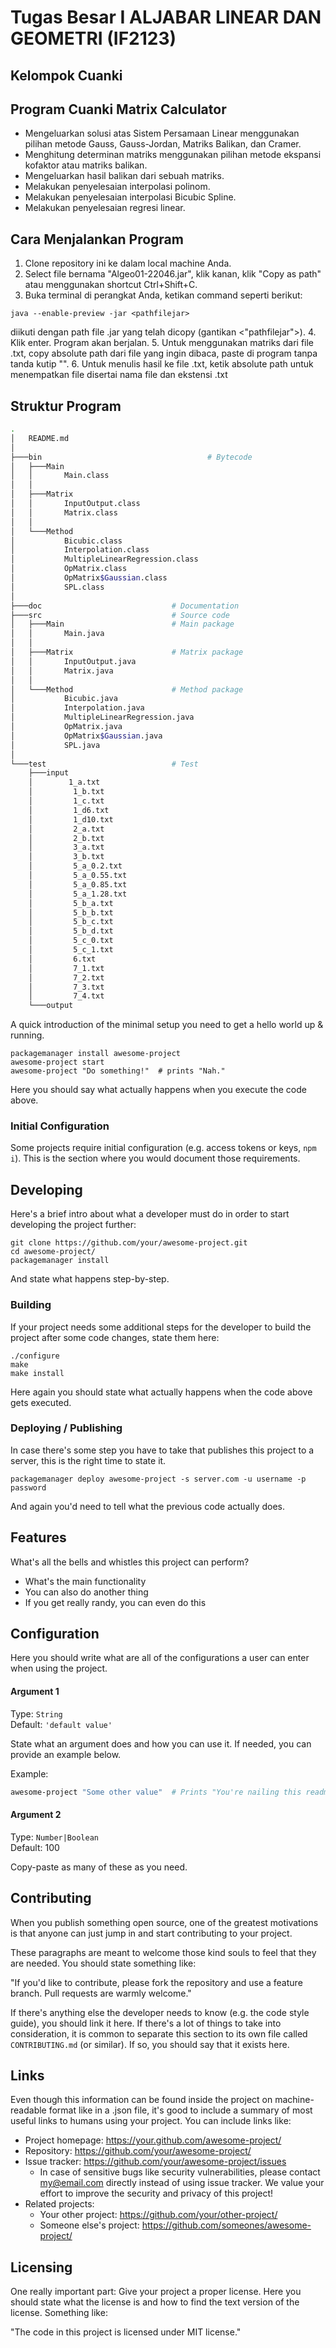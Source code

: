 # Tugas Besar I ALJABAR LINEAR DAN GEOMETRI (IF2123)
## Kelompok Cuanki

## Program Cuanki Matrix Calculator
- Mengeluarkan solusi atas Sistem Persamaan Linear menggunakan pilihan metode Gauss, Gauss-Jordan, Matriks Balikan, dan Cramer.
- Menghitung determinan matriks menggunakan pilihan metode ekspansi kofaktor atau matriks balikan.
- Mengeluarkan hasil balikan dari sebuah matriks.
- Melakukan penyelesaian interpolasi polinom.
- Melakukan penyelesaian interpolasi Bicubic Spline.
- Melakukan penyelesaian regresi linear.


## Cara Menjalankan Program
1. Clone repository ini ke dalam local machine Anda.
2. Select file bernama "Algeo01-22046.jar", klik kanan, klik "Copy as path" atau menggunakan shortcut Ctrl+Shift+C.
3. Buka terminal di perangkat Anda, ketikan command seperti berikut:  
```shell
java --enable-preview -jar <pathfilejar>
```
diikuti dengan path file .jar yang telah dicopy (gantikan <"pathfilejar">).
4. Klik enter. Program akan berjalan.
5. Untuk menggunakan matriks dari file .txt, copy absolute path dari file yang ingin dibaca, paste di program tanpa tanda kutip "".
6. Untuk menulis hasil ke file .txt, ketik absolute path untuk menempatkan file disertai nama file dan ekstensi .txt


## Struktur Program
```bash
.
│   README.md
│
├───bin                                     # Bytecode
│   ├───Main
│   │       Main.class
│   │
│   ├───Matrix
│   │       InputOutput.class
│   │       Matrix.class
│   │
│   └───Method
│           Bicubic.class
│           Interpolation.class
│           MultipleLinearRegression.class
│           OpMatrix.class
│           OpMatrix$Gaussian.class
│           SPL.class
│
├───doc                             # Documentation
├───src                             # Source code
│   ├───Main                        # Main package
│   │       Main.java
│   │
│   ├───Matrix                      # Matrix package   
│   │       InputOutput.java
│   │       Matrix.java
│   │
│   └───Method                      # Method package
│           Bicubic.java
│           Interpolation.java
│           MultipleLinearRegression.java
│           OpMatrix.java
│           OpMatrix$Gaussian.java
│           SPL.java
│
└───test                            # Test
    ├───input
    │        1_a.txt
    │         1_b.txt
    │         1_c.txt
    │         1_d6.txt
    │         1_d10.txt
    │         2_a.txt
    │         2_b.txt
    │         3_a.txt
    │         3_b.txt
    │         5_a_0.2.txt
    │         5_a_0.55.txt
    │         5_a_0.85.txt
    │         5_a_1.28.txt
    │         5_b_a.txt
    │         5_b_b.txt
    │         5_b_c.txt
    │         5_b_d.txt
    │         5_c_0.txt
    │         5_c_1.txt
    │         6.txt
    │         7_1.txt
    │         7_2.txt
    │         7_3.txt
    │         7_4.txt                     
    └───output                     
```






A quick introduction of the minimal setup you need to get a hello world up &
running.

```shell
packagemanager install awesome-project
awesome-project start
awesome-project "Do something!"  # prints "Nah."
```

Here you should say what actually happens when you execute the code above.

### Initial Configuration

Some projects require initial configuration (e.g. access tokens or keys, `npm i`).
This is the section where you would document those requirements.

## Developing

Here's a brief intro about what a developer must do in order to start developing
the project further:

```shell
git clone https://github.com/your/awesome-project.git
cd awesome-project/
packagemanager install
```

And state what happens step-by-step.

### Building

If your project needs some additional steps for the developer to build the
project after some code changes, state them here:

```shell
./configure
make
make install
```

Here again you should state what actually happens when the code above gets
executed.

### Deploying / Publishing

In case there's some step you have to take that publishes this project to a
server, this is the right time to state it.

```shell
packagemanager deploy awesome-project -s server.com -u username -p password
```

And again you'd need to tell what the previous code actually does.

## Features

What's all the bells and whistles this project can perform?
* What's the main functionality
* You can also do another thing
* If you get really randy, you can even do this

## Configuration

Here you should write what are all of the configurations a user can enter when
using the project.

#### Argument 1
Type: `String`  
Default: `'default value'`

State what an argument does and how you can use it. If needed, you can provide
an example below.

Example:
```bash
awesome-project "Some other value"  # Prints "You're nailing this readme!"
```

#### Argument 2
Type: `Number|Boolean`  
Default: 100

Copy-paste as many of these as you need.

## Contributing

When you publish something open source, one of the greatest motivations is that
anyone can just jump in and start contributing to your project.

These paragraphs are meant to welcome those kind souls to feel that they are
needed. You should state something like:

"If you'd like to contribute, please fork the repository and use a feature
branch. Pull requests are warmly welcome."

If there's anything else the developer needs to know (e.g. the code style
guide), you should link it here. If there's a lot of things to take into
consideration, it is common to separate this section to its own file called
`CONTRIBUTING.md` (or similar). If so, you should say that it exists here.

## Links

Even though this information can be found inside the project on machine-readable
format like in a .json file, it's good to include a summary of most useful
links to humans using your project. You can include links like:

- Project homepage: https://your.github.com/awesome-project/
- Repository: https://github.com/your/awesome-project/
- Issue tracker: https://github.com/your/awesome-project/issues
  - In case of sensitive bugs like security vulnerabilities, please contact
    my@email.com directly instead of using issue tracker. We value your effort
    to improve the security and privacy of this project!
- Related projects:
  - Your other project: https://github.com/your/other-project/
  - Someone else's project: https://github.com/someones/awesome-project/


## Licensing

One really important part: Give your project a proper license. Here you should
state what the license is and how to find the text version of the license.
Something like:

"The code in this project is licensed under MIT license."
